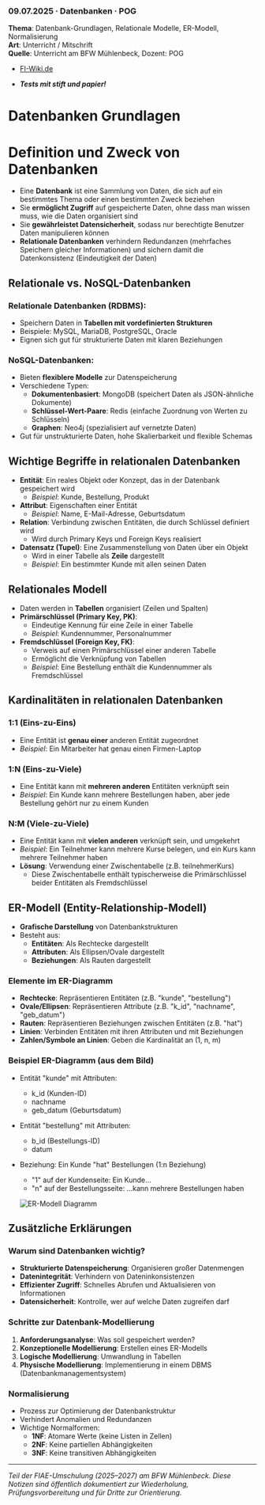 ### 09.07.2025 · Datenbanken · POG

**Thema**: Datenbank-Grundlagen, Relationale Modelle, ER-Modell, Normalisierung  
**Art**: Unterricht / Mitschrift  
**Quelle**: Unterricht am BFW Mühlenbeck, Dozent: POG

- [FI-Wiki.de](https://fi-wiki.de/)

- **_Tests mit stift und papier!_**

# Datenbanken Grundlagen

# Definition und Zweck von Datenbanken

- Eine **Datenbank** ist eine Sammlung von Daten, die sich auf ein bestimmtes Thema oder einen bestimmten Zweck beziehen
- Sie **ermöglicht Zugriff** auf gespeicherte Daten, ohne dass man wissen muss, wie die Daten organisiert sind
- Sie **gewährleistet Datensicherheit**, sodass nur berechtigte Benutzer Daten manipulieren können
- **Relationale Datenbanken** verhindern Redundanzen (mehrfaches Speichern gleicher Informationen) und sichern damit die Datenkonsistenz (Eindeutigkeit der Daten)

## Relationale vs. NoSQL-Datenbanken

### Relationale Datenbanken (RDBMS):

- Speichern Daten in **Tabellen mit vordefinierten Strukturen**
- Beispiele: MySQL, MariaDB, PostgreSQL, Oracle
- Eignen sich gut für strukturierte Daten mit klaren Beziehungen

### NoSQL-Datenbanken:

- Bieten **flexiblere Modelle** zur Datenspeicherung
- Verschiedene Typen:
  - **Dokumentenbasiert**: MongoDB (speichert Daten als JSON-ähnliche Dokumente)
  - **Schlüssel-Wert-Paare**: Redis (einfache Zuordnung von Werten zu Schlüsseln)
  - **Graphen**: Neo4j (spezialisiert auf vernetzte Daten)
- Gut für unstrukturierte Daten, hohe Skalierbarkeit und flexible Schemas

## Wichtige Begriffe in relationalen Datenbanken

- **Entität**: Ein reales Objekt oder Konzept, das in der Datenbank gespeichert wird
  - _Beispiel_: Kunde, Bestellung, Produkt
- **Attribut**: Eigenschaften einer Entität
  - _Beispiel_: Name, E-Mail-Adresse, Geburtsdatum
- **Relation**: Verbindung zwischen Entitäten, die durch Schlüssel definiert wird
  - Wird durch Primary Keys und Foreign Keys realisiert
- **Datensatz (Tupel)**: Eine Zusammenstellung von Daten über ein Objekt
  - Wird in einer Tabelle als **Zeile** dargestellt
  - _Beispiel_: Ein bestimmter Kunde mit allen seinen Daten

## Relationales Modell

- Daten werden in **Tabellen** organisiert (Zeilen und Spalten)
- **Primärschlüssel (Primary Key, PK)**:
  - Eindeutige Kennung für eine Zeile in einer Tabelle
  - _Beispiel_: Kundennummer, Personalnummer
- **Fremdschlüssel (Foreign Key, FK)**:
  - Verweis auf einen Primärschlüssel einer anderen Tabelle
  - Ermöglicht die Verknüpfung von Tabellen
  - _Beispiel_: Eine Bestellung enthält die Kundennummer als Fremdschlüssel

## Kardinalitäten in relationalen Datenbanken

### 1:1 (Eins-zu-Eins)

- Eine Entität ist **genau einer** anderen Entität zugeordnet
- _Beispiel_: Ein Mitarbeiter hat genau einen Firmen-Laptop

### 1:N (Eins-zu-Viele)

- Eine Entität kann mit **mehreren anderen** Entitäten verknüpft sein
- _Beispiel_: Ein Kunde kann mehrere Bestellungen haben, aber jede Bestellung gehört nur zu einem Kunden

### N:M (Viele-zu-Viele)

- Eine Entität kann mit **vielen anderen** verknüpft sein, und umgekehrt
- _Beispiel_: Ein Teilnehmer kann mehrere Kurse belegen, und ein Kurs kann mehrere Teilnehmer haben
- **Lösung**: Verwendung einer Zwischentabelle (z.B. teilnehmerKurs)
  - Diese Zwischentabelle enthält typischerweise die Primärschlüssel beider Entitäten als Fremdschlüssel

## ER-Modell (Entity-Relationship-Modell)

- **Grafische Darstellung** von Datenbankstrukturen
- Besteht aus:
  - **Entitäten**: Als Rechtecke dargestellt
  - **Attributen**: Als Ellipsen/Ovale dargestellt
  - **Beziehungen**: Als Rauten dargestellt

### Elemente im ER-Diagramm

- **Rechtecke**: Repräsentieren Entitäten (z.B. "kunde", "bestellung")
- **Ovale/Ellipsen**: Repräsentieren Attribute (z.B. "k_id", "nachname", "geb_datum")
- **Rauten**: Repräsentieren Beziehungen zwischen Entitäten (z.B. "hat")
- **Linien**: Verbinden Entitäten mit ihren Attributen und mit Beziehungen
- **Zahlen/Symbole an Linien**: Geben die Kardinalität an (1, n, m)

### Beispiel ER-Diagramm (aus dem Bild)

- Entität "kunde" mit Attributen:
  - k_id (Kunden-ID)
  - nachname
  - geb_datum (Geburtsdatum)
- Entität "bestellung" mit Attributen:
  - b_id (Bestellungs-ID)
  - datum
- Beziehung: Ein Kunde "hat" Bestellungen (1:n Beziehung)

  - "1" auf der Kundenseite: Ein Kunde...
  - "n" auf der Bestellungsseite: ...kann mehrere Bestellungen haben

  ![ER-Modell Diagramm](images/erModellDiagramm.png)

## Zusätzliche Erklärungen

### Warum sind Datenbanken wichtig?

- **Strukturierte Datenspeicherung**: Organisieren großer Datenmengen
- **Datenintegrität**: Verhindern von Dateninkonsistenzen
- **Effizienter Zugriff**: Schnelles Abrufen und Aktualisieren von Informationen
- **Datensicherheit**: Kontrolle, wer auf welche Daten zugreifen darf

### Schritte zur Datenbank-Modellierung

1. **Anforderungsanalyse**: Was soll gespeichert werden?
2. **Konzeptionelle Modellierung**: Erstellen eines ER-Modells
3. **Logische Modellierung**: Umwandlung in Tabellen
4. **Physische Modellierung**: Implementierung in einem DBMS (Datenbankmanagementsystem)

### Normalisierung

- Prozess zur Optimierung der Datenbankstruktur
- Verhindert Anomalien und Redundanzen
- Wichtige Normalformen:
  - **1NF**: Atomare Werte (keine Listen in Zellen)
  - **2NF**: Keine partiellen Abhängigkeiten
  - **3NF**: Keine transitiven Abhängigkeiten

---

_Teil der FIAE-Umschulung (2025–2027) am BFW Mühlenbeck. Diese Notizen sind öffentlich dokumentiert zur Wiederholung, Prüfungsvorbereitung und für Dritte zur Orientierung._

